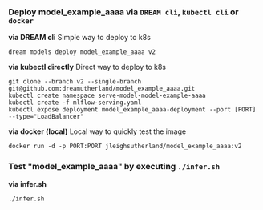 ### Deploy model_example_aaaa via `DREAM cli`, `kubectl cli` or `docker` 

__via DREAM cli__ 
Simple way to deploy to k8s


```
dream models deploy model_example_aaaa v2
```


__via kubectl directly__
Direct way to deploy to k8s


```
git clone --branch v2 --single-branch git@github.com:dreamutherland/model_example_aaaa.git
kubectl create namespace serve-model-model-example-aaaa
kubectl create -f mlflow-serving.yaml
kubectl expose deployment model_example_aaaa-deployment --port [PORT] --type="LoadBalancer"
```


__via docker (local)__
Local way to quickly test the image


```
docker run -d -p PORT:PORT jleighsutherland/model_example_aaaa:v2
```


### Test "model_example_aaaa" by executing `./infer.sh` 

__via infer.sh__ 


```
./infer.sh
```

